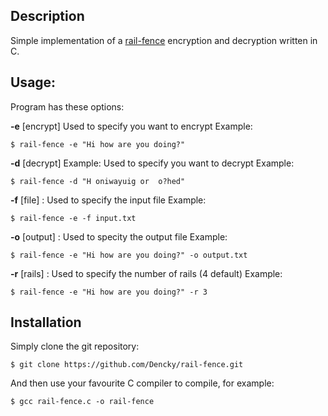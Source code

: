 ## Description
Simple implementation of a [rail-fence](https://en.wikipedia.org/wiki/Rail_fence_cipher) encryption and decryption written in C.

## Usage:
Program has these options:

**-e** [encrypt] 
Used to specify you want to encrypt
Example: 

    $ rail-fence -e "Hi how are you doing?"

**-d**	[decrypt] Example:
Used to specify you want to decrypt
Example: 

    $ rail-fence -d "H oniwayuig or  o?hed"

**-f** [file] : 
Used to specify the input file
Example:

    $ rail-fence -e -f input.txt

**-o** [output] :
Used to specity the output file
Example:

    $ rail-fence -e "Hi how are you doing?" -o output.txt

**-r** [rails] :
Used to specify the number of rails (4 default)
Example:

    $ rail-fence -e "Hi how are you doing?" -r 3

## Installation
Simply clone the git repository:

    $ git clone https://github.com/Dencky/rail-fence.git
   
   And then use your favourite C compiler to compile, for example:
   

    $ gcc rail-fence.c -o rail-fence
